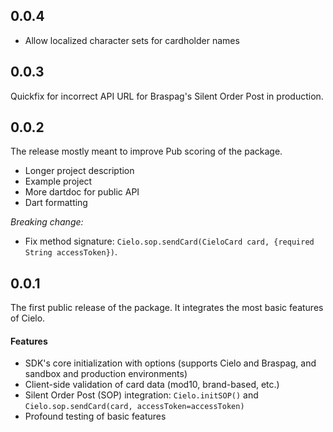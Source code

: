 ## 0.0.4

- Allow localized character sets for cardholder names

## 0.0.3

Quickfix for incorrect API URL for Braspag's Silent Order Post in production.

## 0.0.2

The release mostly meant to improve Pub scoring of the package.

- Longer project description
- Example project
- More dartdoc for public API
- Dart formatting

*Breaking change:* 
- Fix method signature: `Cielo.sop.sendCard(CieloCard card, {required String accessToken})`.

## 0.0.1

The first public release of the package.
It integrates the most basic features of Cielo.

#### Features
- SDK's core initialization with options (supports Cielo and Braspag, and sandbox and production environments)
- Client-side validation of card data (mod10, brand-based, etc.)
- Silent Order Post (SOP) integration: `Cielo.initSOP()` and `Cielo.sop.sendCard(card, accessToken=accessToken)`
- Profound testing of basic features

